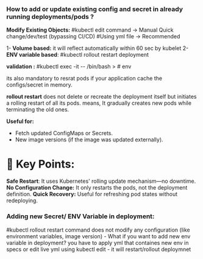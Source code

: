 

### How to add or update existing config and secret in already running deployments/pods ? 


**Modify Existing Objects:**
#kubectl edit command  -> Manual  Quick change/dev/test  (bypassing CI/CD)
#Using yml file   -> Recommended



1- **Volume based:** it will reflect automatically within 60 sec by kubelet
2- **ENV variable based**: #kubectl rollout restart deployment <deployment name>

**validation :** #kubectl exec -it <pod-name> -- /bin/bash   >  # env

its also mandatory to resrat pods if your application cache the configs/secret in memory.


**rollout restart** does not delete or recreate the deployment itself but initiates a rolling restart of all its pods.
means, It gradually creates new pods while terminating the old ones.

**Useful for:**
- Fetch updated ConfigMaps or Secrets.
- New image versions (if the image was updated externally).



# 🚀 Key Points:

**Safe Restart**: It uses Kubernetes' rolling update mechanism—no downtime.
**No Configuration Change:** It only restarts the pods, not the deployment definition.
**Quick Recovery:** Useful for refreshing pod states without redeploying.


### Adding new Secret/ ENV Variable in deployment:

#kubectl rollout restart  command does not modify any configuration (like environment variables, image version) -
What if you want to add new env variable in deployment? you have to apply yml that containes new env in specs or edit live yml using kubectl edit - it will restart/rollout deploymnet 


